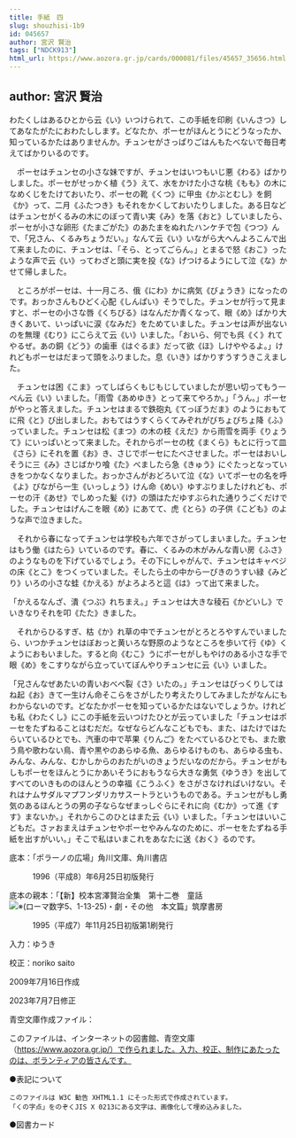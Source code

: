 ```yaml
---
title: 手紙　四
slug: shouzhisi-1b9
id: 045657
author: 宮沢 賢治
tags: ["NDCK913"]
html_url: https://www.aozora.gr.jp/cards/000081/files/45657_35656.html
---
```


## author: 宮沢 賢治

わたくしはあるひとから云《い》いつけられて、この手紙を印刷《いんさつ》してあなたがたにおわたしします。どなたか、ポーセがほんとうにどうなったか、知っているかたはありませんか。チュンセがさっぱりごはんもたべないで毎日考えてばかりいるのです。

　ポーセはチュンセの小さな妹ですが、チュンセはいつもいじ悪《わる》ばかりしました。ポーセがせっかく植《う》えて、水をかけた小さな桃《もも》の木になめくじをたけておいたり、ポーセの靴《くつ》に甲虫《かぶとむし》を飼《か》って、二月《ふたつき》もそれをかくしておいたりしました。ある日などはチュンセがくるみの木にのぼって青い実《み》を落《おと》していましたら、ポーセが小さな卵形《たまごがた》のあたまをぬれたハンケチで包《つつ》んで、「兄さん、くるみちょうだい。」なんて云《い》いながら大へんよろこんで出て来ましたのに、チュンセは、「そら、とってごらん。」とまるで怒《おこ》ったような声で云《い》ってわざと頭に実を投《な》げつけるようにして泣《な》かせて帰しました。

　ところがポーセは、十一月ころ、俄《にわ》かに病気《びょうき》になったのです。おっかさんもひどく心配《しんぱい》そうでした。チュンセが行って見ますと、ポーセの小さな唇《くちびる》はなんだか青くなって、眼《め》ばかり大きくあいて、いっぱいに涙《なみだ》をためていました。チュンセは声が出ないのを無理《むり》にこらえて云《い》いました。「おいら、何でも呉《く》れてやるぜ。あの銅《どう》の歯車《はぐるま》だって欲《ほ》しけややるよ。」けれどもポーセはだまって頭をふりました。息《いき》ばかりすうすうきこえました。

　チュンセは困《こま》ってしばらくもじもじしていましたが思い切ってもう一ぺん云《い》いました。「雨雪《あめゆき》とって来てやろか。」「うん。」ポーセがやっと答えました。チュンセはまるで鉄砲丸《てっぽうだま》のようにおもてに飛《と》び出しました。おもてはうすくらくてみぞれがびちょびちょ降《ふ》っていました。チュンセは松《まつ》の木の枝《えだ》から雨雪を両手《りょうて》にいっぱいとって来ました。それからポーセの枕《まくら》もとに行って皿《さら》にそれを置《お》き、さじでポーセにたべさせました。ポーセはおいしそうに三《み》さじばかり喰《た》べましたら急《きゅう》にぐたっとなっていきをつかなくなりました。おっかさんがおどろいて泣《な》いてポーセの名を呼《よ》びながら一生《いっしょう》けん命《めい》ゆすぶりましたけれども、ポーセの汗《あせ》でしめった髪《け》の頭はただゆすぶられた通りうごくだけでした。チュンセはげんこを眼《め》にあてて、虎《とら》の子供《こども》のような声で泣きました。

　それから春になってチュンセは学校も六年でさがってしまいました。チュンセはもう働《はたら》いているのです。春に、くるみの木がみんな青い房《ふさ》のようなものを下げているでしょう。その下にしゃがんで、チュンセはキャベジの床《とこ》をつくっていました。そしたら土の中から一ぴきのうすい緑《みどり》いろの小さな蛙《かえる》がよろよろと這《は》って出て来ました。

「かえるなんざ、潰《つぶ》れちまえ。」チュンセは大きな稜石《かどいし》でいきなりそれを叩《たた》きました。

　それからひるすぎ、枯《か》れ草の中でチュンセがとろとろやすんでいましたら、いつかチュンセはぼおっと黄いろな野原のようなところを歩いて行《ゆ》くようにおもいました。すると向《むこ》うにポーセがしもやけのある小さな手で眼《め》をこすりながら立っていてぼんやりチュンセに云《い》いました。

「兄さんなぜあたいの青いおべべ裂《さ》いたの。」チュンセはびっくりしてはね起《お》きて一生けん命そこらをさがしたり考えたりしてみましたがなんにもわからないのです。どなたかポーセを知っているかたはないでしょうか。けれども私《わたくし》にこの手紙を云いつけたひとが云っていました「チュンセはポーセをたずねることはむだだ。なぜならどんなこどもでも、また、はたけではたらいているひとでも、汽車の中で苹果《りんご》をたべているひとでも、また歌う鳥や歌わない鳥、青や黒やのあらゆる魚、あらゆるけものも、あらゆる虫も、みんな、みんな、むかしからのおたがいのきょうだいなのだから。チュンセがもしもポーセをほんとうにかあいそうにおもうなら大きな勇気《ゆうき》を出してすべてのいきもののほんとうの幸福《こうふく》をさがさなければいけない。それはナムサダルマプフンダリカサスートラというものである。チュンセがもし勇気のあるほんとうの男の子ならなぜまっしぐらにそれに向《むか》って進《すす》まないか。」それからこのひとはまた云《い》いました。「チュンセはいいこどもだ。さァおまえはチュンセやポーセやみんなのために、ポーセをたずねる手紙を出すがいい。」そこで私はいまこれをあなたに送《おく》るのです。













底本：「ポラーノの広場」角川文庫、角川書店

　　　1996（平成8）年6月25日初版発行

底本の親本：「【新】校本宮澤賢治全集　第十二巻　童話![※(ローマ数字5、1-13-25)](https://www.aozora.gr.jp/cards/000081/files/../../../gaiji/1-13/1-13-25.png)・劇・その他　本文篇」筑摩書房

　　　1995（平成7）年11月25日初版第1刷発行

入力：ゆうき

校正：noriko saito

2009年7月16日作成

2023年7月7日修正

青空文庫作成ファイル：

このファイルは、インターネットの図書館、青空文庫（https://www.aozora.gr.jp/）で作られました。入力、校正、制作にあたったのは、ボランティアの皆さんです。











●表記について


	このファイルは W3C 勧告 XHTML1.1 にそった形式で作成されています。
	「くの字点」をのぞくJIS X 0213にある文字は、画像化して埋め込みました。







●図書カード